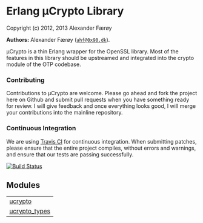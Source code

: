 

# Erlang µCrypto Library #

Copyright (c) 2012, 2013 Alexander Færøy


__Authors:__ Alexander Færøy ([`ahf@0x90.dk`](mailto:ahf@0x90.dk)).

µCrypto is a thin Erlang wrapper for the OpenSSL library. Most of the features
in this library should be upstreamed and integrated into the crypto module of
the OTP codebase.


### <a name="Contributing">Contributing</a> ###

Contributions to µCrypto are welcome. Please go ahead and fork the project here
on Github and submit pull requests when you have something ready for review. I
will give feedback and once everything looks good, I will merge your
contributions into the mainline repository.


### <a name="Continuous_Integration">Continuous Integration</a> ###

We are using [Travis CI](http://www.travis-ci.org/) for continuous integration.
When submitting patches, please ensure that the entire project compiles,
without errors and warnings, and ensure that our tests are passing successfully.

[![Build Status](https://secure.travis-ci.org/ahf/erlang-ucrypto.png)](http://travis-ci.org/ahf/erlang-ucrypto)


## Modules ##


<table width="100%" border="0" summary="list of modules">
<tr><td><a href="https://github.com/ahf/erlang-ucrypto/blob/master/doc/ucrypto.md" class="module">ucrypto</a></td></tr>
<tr><td><a href="https://github.com/ahf/erlang-ucrypto/blob/master/doc/ucrypto_types.md" class="module">ucrypto_types</a></td></tr></table>

